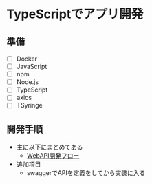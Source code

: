 # TypeScriptでアプリ開発

## 準備
- [ ] Docker
- [ ] JavaScript
- [ ] npm
- [ ] Node.js
- [ ] TypeScript
- [ ] axios
- [ ] TSyringe

## 開発手順
- 主に以下にまとめてある
  - [WebAPI開発フロー](https://github.com/kshina76/centos-backup/tree/master/web_application/開発フローまとめ/WebAPI)
- 追加項目
  - swaggerでAPIを定義をしてから実装に入る
